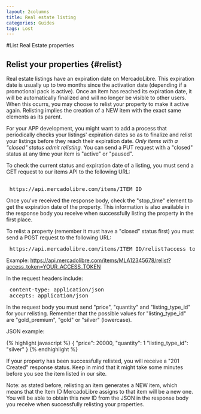 ```yaml
---
layout: 2columns
title: Real estate listing
categories: Guides
tags: Lost
---
```


#List Real Estate properties

Relist your properties {#relist}
-------------------------

Real estate listings have an expiration date on MercadoLibre. This expiration date is usually up to two months since the activation date (depending if a promotional pack is active). Once an item has reached its expiration date, it will be automatically finalized and will no longer be visible to other users. When this ocurrs, you may choose to relist your property to make it active again. Relisting implies the creation of a NEW item with the exact same elements as its parent.

For your APP development, you might want to add a process that periodically checks your listings' expiration dates so as to finalize and relist your listings before they reach their expiration date. *Only items with a "closed" status admit relisting.* You can send a PUT request with a "closed" status at any time your item is "active" or "paused".

To check the current status and expiration date of a listing, you must send a GET request to our items API to the following URL:

<pre class="terminal"> 
 https://api.mercadolibre.com/items/ITEM_ID
</pre>

Once you've received the response body, check the "stop_time" element to get the expiration date of the property. This information is also available in the response body you receive when successfully listing the property in the first place.

To relist a property (remember it must have a "closed" status first) you must send a POST request to the following URL:

<pre class="terminal">
 https://api.mercadolibre.com/items/ITEM_ID/relist?access_token=YOUR_ACCESS_TOKEN
</pre>

Example: https://api.mercadolibre.com/items/MLA12345678/relist?access_token=YOUR_ACCESS_TOKEN

In the request headers include:
<pre class="terminal">
 content-type: application/json
 accepts: application/json
</pre>
In the request body you must send "price", "quantity" and "listing_type_id" for your relisting. Remember that the possible values for "listing_type_id" are "gold_premium", "gold" or "silver" (lowercase).

JSON example:

{% highlight javascript %}
{
  "price": 20000,
  "quantity": 1
  "listing_type_id": "silver"
}
{% endhighlight %}

If your property has been successfully relisted, you will receive a "201 Created" response status. Keep in mind that it might take some minutes before you see the item listed in our site.

Note: as stated before, relisting an item generates a NEW item, which means that the Item ID MercadoLibre assigns to that item will be a new one. You will be able to obtain this new ID from the JSON in the response body you receive when successfully relisting your properties.